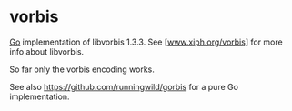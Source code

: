 # vorbis

[Go](http://www.golang.org) implementation of libvorbis 1.3.3. See [www.xiph.org/vorbis] for more info about libvorbis.

So far only the vorbis encoding works.

See also https://github.com/runningwild/gorbis for a pure Go implementation.
